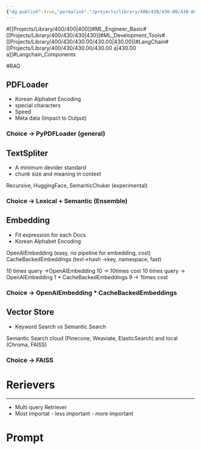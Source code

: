 ```yaml
---
{"dg-publish":true,"permalink":"/projects/library/400/430/430-00/430-00-a/","noteIcon":"0","created":"2024-02-29T15:45:46.872+09:00","updated":"2024-04-10T19:28:54.388+09:00"}
---
```


#[[Projects/Library/400/400\|400]]#ML_Engineer_Basic#[[Projects/Library/400/430/430\|430]]#ML_Development_Tools#[[Projects/Library/400/430/430.00/430.00\|430.00]]#LangChain#[[Projects/Library/400/430/430.00/430.00 a\|430.00 a]]#Langchain_Components



#RAG
## PDFLoader
- Korean Alphabet Encoding
- special characters
- Speed
- Meta data (Impact to Output)
### Choice  -> PyPDFLoader (general)


## TextSpliter
- A minimum devider standard
- chunk size and meaning in context

Recursive, HuggingFace, SemanticChuker (experimental)

### Choice -> Lexical + Semantic (Ensemble)
## Embedding
- Fit expression for each Docs
- Korean Alphabet Encoding

OpenAIEmbedding (easy, no pipeline for embedding, cost)
CacheBackedEmbeddings (text->hash ->key, namespace, fast)

10 times query ->OpenAIEmbedding 10 -> 10times cost
10 times query -> OpenAIEmbedding 1 * CacheBackedEmbeddings 9 -> 1times cost

### Choice -> OpenAIEmbedding * CacheBackedEmbeddings 

## Vector Store
- Keyword Search vs Semantic Search

Semantic Search
cloud (Pinecone, Weaviate, ElasticSearch) and local (Chroma, FAISS)
### Choice -> FAISS

# Rerievers
---
- Multi query Retriever
- Most importat - less important - more important


# Prompt
